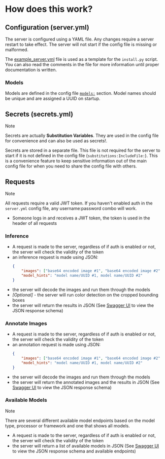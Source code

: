 # How does this work?

## Configuration (server.yml)
The server is configured using a YAML file. Any changes require a server restart to take effect. 
The server will not start if the config file is missing or malformed.

The [example_server.yml](../configs/example_server.yml) file is used as a template for the `install.py` script. 
You can also read the comments in the file for more information until proper documentation is written.

### Models
Models are defined in the config file [`models:`](../configs/example_server.yml?plain=1#L127) section. Model names should be unique and are assigned a UUID on startup.

## Secrets (secrets.yml)
>[!NOTE]
> Secrets are actually **Substitution Variables**. They are used in the config file 
> for convenience and can also be used as secrets!.

Secrets are stored in a separate file. This file is not required for the server to start if it is not 
defined in the config file (`substitutions:IncludeFile:`). This is a convenience feature to keep sensitive
information out of the main config file for when you need to share the config file with others.



## Requests
>[!NOTE]
> All requests require a valid JWT token. If you haven't enabled auth in the `server.yml` config file, any username:password combo will work.

- Someone logs in and receives a JWT token, the token is used in the header of all requests

### Inference
- A request is made to the server, regardless of if auth is enabled or not, the server will check the validity of the token
- an inference request is made using JSON:
    ```json
    {
        "images": ["base64 encoded image #1", "base64 encoded image #2"],
        "model_hints": "model name/UUID #1, model name/UUID #2"
    }
    ```
- the server will decode the images and run them through the models
- *[Optional]* - the server will run color detection on the cropped bounding boxes
- the server will return the results in JSON (See [Swagger UI](../README.md#swagger-ui) to view the JSON response schema)

### Annotate Images
- A request is made to the server, regardless of if auth is enabled or not, the server will check the validity of the token
- an annotation request is made using JSON:
    ```json
    {
        "images": ["base64 encoded image #1", "base64 encoded image #2"],
        "model_hints": "model name/UUID #1, model name/UUID #2"
    }
    ```
- the server will decode the images and run them through the models
- the server will return the annotated images and the results in JSON (See [Swagger UI](../README.md#swagger-ui) to view the JSON response schema)

### Available Models
>[!NOTE]
> There are several different available model endpoints based on the model type, processor or framework and one that shows all models.

- A request is made to the server, regardless of if auth is enabled or not, the server will check the validity of the token
- the server will return a list of available models in JSON (See [Swagger UI](../README.md#swagger-ui) to view the JSON response schema and available endpoints)